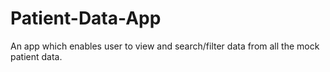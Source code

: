 # Patient-Data-App
An app which enables user to view and search/filter data from all the mock patient data.

